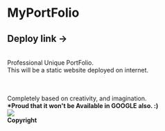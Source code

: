 # MyPortFolio
## Deploy link -> 
<br> Professional Unique PortFolio.
<br>This will be a static website deployed on internet.

<br><br> Completely based on creativity, and imagination.
<br><b>*Proud that it won't be Available in GOOGLE also. :)</b><br>
[![](https://visitcount.itsvg.in/api?id=PortFolio&label=Profile%20Views&color=8&icon=6&pretty=false)](https://visitcount.itsvg.in)
<br><b><b>Copyright</b></b>
